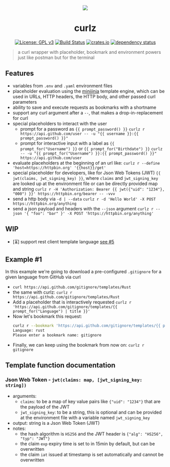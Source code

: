<div align="center">
 <img src="https://github.com/curlz-rs/curlz/blob/main/resources/demo.gif?raw=true">
 <h1><strong>curlz</strong></h1>

[![License: GPL v3](https://img.shields.io/badge/License-GPLv3-blue.svg)](https://www.gnu.org/licenses/gpl-3.0)
[![Build Status](https://github.com/curlz-rs/curlz/workflows/Build/badge.svg)](https://github.com/curlz-rs/curlz/actions?query=branch%3Amain+workflow%3ABuild+)
[![crates.io](https://img.shields.io/crates/v/curlz.svg)](https://crates.io/crates/curlz)
[![dependency status](https://deps.rs/repo/github/curlz-rs/curlz/status.svg)](https://deps.rs/repo/github/curlz-rs/curlz)

</div>

> a curl wrapper with placeholder, bookmark and environment powers just like postman but for the terminal
 
## Features

- variables from `.env` and `.yaml` environment files
- ️placeholder evaluation using the [minijinja](https://docs.rs/minijinja/latest/minijinja/) template engine, which can be used in URLs, HTTP headers, the HTTP body, and other passed curl parameters
- ability to save and execute requests as bookmarks with a shortname
- support any curl argument after a `--`, that makes a drop-in-replacement for curl
- special placeholders to interact with the user
  - prompt for a password as `{{ prompt_password() }}` 
  `curlz r https://api.github.com/user -- -u "{{ username }}:{{ prompt_password() }}"`
  - prompt for interactive input with a label as `{{ prompt_for("Username") }}` or `{{ prompt_for("Birthdate") }}`
  `curlz -- -u "{{ prompt_for("Username") }}:{{ prompt_password() }}" https://api.github.com/user`
- ️evaluate placeholders at the beginning of an url like:
`curlz r --define 'host=https://httpbin.org' '{{host}}/get'`
- ️special placeholder for developers, like for Json Web Tokens (JWT)
`{{ jwt(claims, jwt_signing_key) }}`, where `claims` and `jwt_signing_key` are looked up at the environment file or can be directly provided map and string
`curlz r -H 'Authorization: Bearer {{ jwt({"uid": "1234"}, "000") }}' https://httpbin.org/bearer -- -vvv`
- send a http body via `-d | --data` 
`curlz r -d 'Hello World' -X POST https://httpbin.org/anything`
- send a json payload and headers with the `--json` argument
`curlz r --json '{ "foo": "bar" }' -X POST 'https://httpbin.org/anything'`

## WIP
- [⏳] support rest client template language [see #5](https://github.com/curlz-rs/curlz/issues/5)

## Example #1

In this example we're going to download a pre-configured `.gitignore` for a given language from GitHub via curl

- `curl https://api.github.com/gitignore/templates/Rust`
- the same with curlz: `curlz r https://api.github.com/gitignore/templates/Rust`
- Add a placeholder that is interactively requested 
  `curlz r 'https://api.github.com/gitignore/templates/{{ prompt_for("Language") | title }}'`
- Now let's bookmark this request:
  ```sh
  curlz r --bookmark 'https://api.github.com/gitignore/templates/{{ prompt_for("Language") | title }}'
  Language: rust
  Please enter a bookmark name: gitignore
  ```
- Finally, we can keep using the bookmark from now on: `curlz r gitignore`

## Template function documentation

### Json Web Token - `jwt(claims: map, [jwt_signing_key: string])`
- arguments:
  - `claims`: to be a map of key value pairs like `{"uid": "1234"}` that are the payload of the JWT
  - `jwt_signing_key`: to be a string, this is optional and can be provided at the environment file with a variable named `jwt_signing_key`
- output: string is a Json Web Token (JWT)
- notes: 
  - the hash algorithm is `HS256` and the JWT header is `{"alg": "HS256", "typ": "JWT"}`
  - the claim `exp` expiry time is set to in 15min by default, but can be overwritten
  - the claim `iat` issued at timestamp is set automatically and cannot be overwritten
